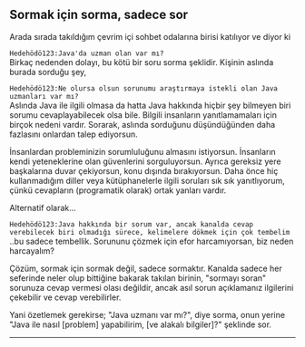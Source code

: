 ## Sormak için sorma, sadece sor
Arada sırada takıldığım çevrim içi sohbet odalarına birisi katılıyor ve diyor ki

`Hedehödö123:Java'da uzman olan var mı?`        
Birkaç nedenden dolayı, bu kötü bir soru sorma şeklidir. Kişinin aslında burada sorduğu şey,

`Hedehödö123:Ne olursa olsun sorunumu araştırmaya istekli olan Java uzmanları var mı?`         
Aslında Java ile ilgili olmasa da hatta Java hakkında hiçbir şey bilmeyen biri sorumu cevaplayabilecek olsa bile.
Bilgili insanların yanıtlamamaları için birçok nedeni vardır. Sorarak, aslında sorduğunu düşündüğünden daha fazlasını onlardan talep ediyorsun.

İnsanlardan probleminizin sorumluluğunu almasını istiyorsun. İnsanların kendi yeteneklerine olan güvenlerini sorguluyorsun. 
Ayrıca gereksiz yere başkalarına duvar çekiyorsun, konu dışında bırakıyorsun. Daha önce hiç kullanmadığım diller veya kütüphanelerle ilgili soruları sık sık yanıtlıyorum, 
çünkü cevapların (programatik olarak) ortak yanları vardır.

Alternatif olarak...

`Hedehödö123:Java hakkında bir sorum var, ancak kanalda cevap verebilecek biri olmadığı sürece, kelimelere dökmek için çok tembelim`        
..bu sadece tembellik. Sorununu çözmek için efor harcamıyorsan, biz neden harcayalım?

Çözüm, sormak için sormak değil, sadece sormaktır. Kanalda sadece her seferinde neler olup bittiğine bakarak takılan birinin, "sormayı soran" sorunuza cevap vermesi olası değildir, ancak asıl sorun açıklamanız ilgilerini çekebilir ve cevap verebilirler.

Yani özetlemek gerekirse; "Java uzmanı var mı?", diye sorma, onun yerine "Java ile nasıl [problem] yapabilirim, [ve alakalı bilgiler]?" şeklinde sor.

-------------
